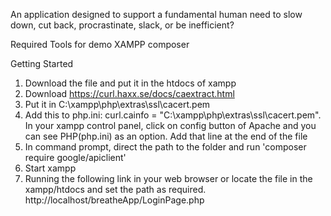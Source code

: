 An application designed to support a fundamental human need to slow down, cut back, procrastinate, slack, or be inefficient?

Required Tools for demo
XAMPP
composer

Getting Started
1. Download the file and put it in the htdocs of xampp
2. Download  https://curl.haxx.se/docs/caextract.html
3. Put it in C:\xampp\php\extras\ssl\cacert.pem 
4. Add this to php.ini: curl.cainfo = "C:\xampp\php\extras\ssl\cacert.pem". In your xampp control panel, click on config button of Apache and you can see PHP(php.ini) as an option. Add that line at the end of the file
5. In command prompt, direct the path to the folder and run 'composer require google/apiclient'
6. Start xampp
7. Running the following link in your web browser or locate the file in the xampp/htdocs and set the path as required.
http://localhost/breatheApp/LoginPage.php
